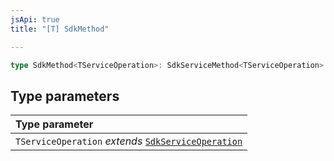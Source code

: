 ```yaml
---
jsApi: true
title: "[T] SdkMethod"

---
```

```ts
type SdkMethod<TServiceOperation>: SdkServiceMethod<TServiceOperation> | SdkClientAccessor<TServiceOperation>;
```

## Type parameters

| Type parameter |
| :------ |
| `TServiceOperation` *extends* [`SdkServiceOperation`](SdkServiceOperation.md) |
